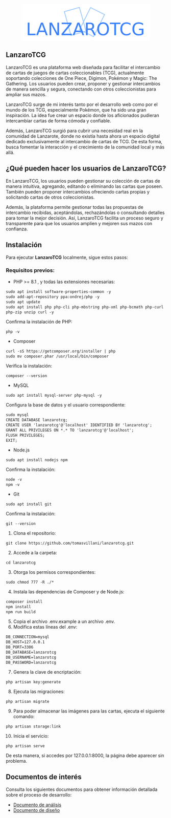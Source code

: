 <p align="center"><a href="#"><img src="/public/img/logo-extendido.png" width="400" alt="LanzaroTCG"></a></p>

## LanzaroTCG

LanzaroTCG es una plataforma web diseñada para facilitar el intercambio de cartas de juegos de cartas coleccionables (TCG), actualmente soportando colecciones de One Piece, Digimon, Pokémon y Magic: The Gathering. Los usuarios pueden crear, proponer y gestionar intercambios de manera sencilla y segura, conectando con otros coleccionistas para ampliar sus mazos.

LanzaroTCG surge de mi interés tanto por el desarrollo web como por el mundo de los TCG, especialmente Pokémon, que ha sido una gran inspiración. La idea fue crear un espacio donde los aficionados pudieran intercambiar cartas de forma cómoda y confiable.

Además, LanzaroTCG surgió para cubrir una necesidad real en la comunidad de Lanzarote, donde no existía hasta ahora un espacio digital dedicado exclusivamente al intercambio de cartas de TCG. De esta forma, busca fomentar la interacción y el crecimiento de la comunidad local y más allá.

## ¿Qué pueden hacer los usuarios de LanzaroTCG?

En LanzaroTCG, los usuarios pueden gestionar su colección de cartas de manera intuitiva, agregando, editando o eliminando las cartas que poseen. También pueden proponer intercambios ofreciendo cartas propias y solicitando cartas de otros coleccionistas.

Además, la plataforma permite gestionar todas las propuestas de intercambio recibidas, aceptándolas, rechazándolas o consultando detalles para tomar la mejor decisión. Así, LanzaroTCG facilita un proceso seguro y transparente para que los usuarios amplíen y mejoren sus mazos con confianza.

## Instalación

Para ejecutar **LanzaroTCG** localmente, sigue estos pasos:

### Requisitos previos:

- PHP >= 8.1 , y todas las extensiones necesarias:
```
sudo apt install software-properties-common -y
sudo add-apt-repository ppa:ondrej/php -y
sudo apt update
sudo apt install php php-cli php-mbstring php-xml php-bcmath php-curl php-zip unzip curl -y
```
Confirma la instalación de PHP:
```
php -v
```
- Composer
```
curl -sS https://getcomposer.org/installer | php
sudo mv composer.phar /usr/local/bin/composer
```
Verifica la instalación:
```
composer --version
```
- MySQL
```
sudo apt install mysql-server php-mysql -y
```
Configura la base de datos y el usuario correspondiente:
```
sudo mysql
CREATE DATABASE lanzarotcg;
CREATE USER 'lanzarotcg'@'localhost' IDENTIFIED BY 'lanzarotcg';
GRANT ALL PRIVILEGES ON *.* TO 'lanzarotcg'@'localhost';
FLUSH PRIVILEGES;
EXIT;
```
- Node.js
```
sudo apt install nodejs npm
```
Confirma la instalación:
```
node -v
npm -v
```
- Git
```
sudo apt install git
```
Confirma la instalación:
```
git --version
```

1. Clona el repositorio:
```
git clone https://github.com/tomasvillani/lanzarotcg.git
```
2. Accede a la carpeta:
```
cd lanzarotcg
```
3. Otorga los permisos correspondientes:
```
sudo chmod 777 -R ./*
```
4. Instala las dependencias de Composer y de Node.js:
```
composer install
npm install
npm run build
```
5. Copia el archivo .env.example a un archivo .env.
6. Modifica estas líneas del .env:
```
DB_CONNECTION=mysql
DB_HOST=127.0.0.1
DB_PORT=3306
DB_DATABASE=lanzarotcg
DB_USERNAME=lanzarotcg
DB_PASSWORD=lanzarotcg
```
7. Genera la clave de encriptación:
```
php artisan key:generate
```
8. Ejecuta las migraciones:
```
php artisan migrate
```
9. Para poder almacenar las imágenes para las cartas, ejecuta el siguiente comando:
```
php artisan storage:link
```
10. Inicia el servicio:
```
php artisan serve
```

De esta manera, si accedes por 127.0.0.1:8000, la página debe aparecer sin problema.

## Documentos de interés

Consulta los siguientes documentos para obtener información detallada sobre el proceso de desarrollo:

- [Documento de análisis](https://drive.google.com/file/d/1cfj9VyrZCsYJsvvssfEttVlIQ6ubsBtb/view?usp=sharing)
- [Documento de diseño](https://drive.google.com/file/d/1MrqSNClZ07Ei8lgATAisC2sm_jUi9F7z/view?usp=sharing)
